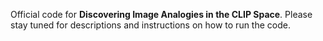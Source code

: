 Official code for **Discovering Image Analogies in the CLIP Space**. Please stay tuned for descriptions and instructions on how to run the code.
